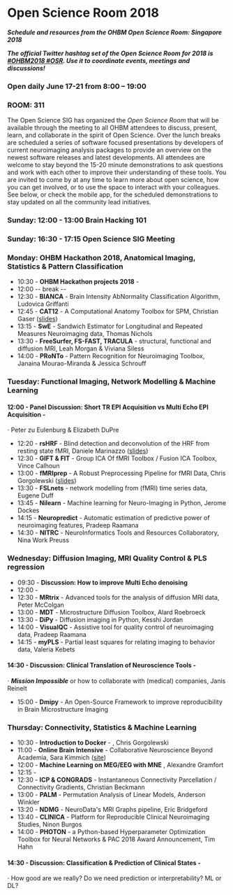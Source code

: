 # Open Science Room 2018

***Schedule and resources from the OHBM Open Science Room: Singapore 2018***

***The official Twitter hashtag set of the Open Science Room for 2018 is [#OHBM2018 #OSR](https://twitter.com/search?q=%20%23OSR%20%23OHBM2018&src=typd). Use it to coordinate events, meetings and discussions!***

### Open daily June 17-21 from 8:00 – 19:00
### ROOM: 311

The Open Science SIG has organized the *Open Science Room* that will be available through the meeting to all OHBM attendees to discuss, present, learn, and collaborate in the spirit of Open Science. Over the lunch breaks are scheduled a series of software focused presentations by developers of current neuroimaging analysis packages to provide an overview on the newest software releases and latest developments. All attendees are welcome to stay beyond the 15-20 minute demonstrations to ask questions and work with each other to improve their understanding of these tools. You are invited to come by at any time to learn more about open science, how you can get involved, or to use the space to interact with your colleagues. See below, or check the mobile app, for the scheduled demonstrations to stay updated on all the community lead initiatives.


### Sunday: 12:00 - 13:00 Brain Hacking 101
### Sunday: 16:30 - 17:15 Open Science SIG Meeting

### Monday: OHBM Hackathon 2018, Anatomical Imaging, Statistics & Pattern Classification
 - 10:30  - **OHBM Hackathon projects 2018** -
 - 12:00  -- break --
 - 12:30  - **BIANCA** - Brain Intensity AbNormality Classification Algorithm, Ludovica Griffanti
 - 12:45  - **CAT12** - A Computational Anatomy Toolbox for SPM, Christian Gaser ([slides]( https://upload.uni-jena.de/data/5b2a8b3f2c8656.63430947/Gaser-OHBM2018.pdf))
 - 13:15  - **SwE** - Sandwich Estimator for Longitudinal and Repeated Measures Neuroimaging data, Thomas Nichols
 - 13:30  - **FreeSurfer, FS-FAST, TRACULA** - structural, functional and diffusion MRI, Leah Morgan & Viviana Siless
 - 14:00  - **PRoNTo** - Pattern Recognition for Neuroimaging Toolbox, Janaina Mourao-Miranda & Jessica Schrouff

### Tuesday: Functional Imaging, Network Modelling & Machine Learning
 #### 12:00  - Panel Discussion: Short TR EPI Acquisition vs Multi Echo EPI Acquisition -
 ⋅ Peter zu Eulenburg & Elizabeth DuPre
 - 12:20  - **rsHRF** - Blind detection and deconvolution of the HRF from resting state fMRI, Daniele Marinazzo ([slides](https://github.com/guorongwu/rsHRF/raw/master/docs/rs_HRF_OHBM2018_Daniele.pdf))
 - 12:30  - **GIFT & FIT** - Group ICA Of fMRI Toolbox / Fusion ICA Toolbox, Vince Calhoun
 - 13:00  - **fMRIprep** - A Robust Preprocessing Pipeline for fMRI Data, Chris Gorgolewski ([slides](https://effigies.github.io/fmriprep-demo/))
 - 13:30  - **FSLnets** - network modelling from (fMRI) time series data, Eugene Duff
 - 13:45  - **Nilearn** - Machine learning for Neuro-Imaging in Python, Jerome Dockes
 - 14:15  - **Neuropredict** - Automatic estimation of predictive power of neuroimaging features, Pradeep Raamana
 - 14:30  - **NITRC** -  NeuroInformatics Tools and Resources Collaboratory, Nina Work Preuss
 
### Wednesday: Diffusion Imaging, MRI Quality Control & PLS regression
 - 09:30  - **Discussion: How to improve Multi Echo denoising** 
 - 12:00  - 
 - 12:30  - **MRtrix** - Advanced tools for the analysis of diffusion MRI data, Peter McColgan
 - 13:00  - **MDT** - Microstructure Diffusion Toolbox, Alard Roebroeck
 - 13:30  - **DiPy** - Diffusion imaging in Python, Kesshi Jordan
 - 14:00  - **VisualQC** - Assistive tool for quality control of neuroimaging data, Pradeep Raamana
 - 14:15  - **myPLS** - Partial least squares for relating imaging to behavior data, Valeria Kebets
 #### 14:30  - Discussion: Clinical Translation of Neuroscience Tools - 
 ⋅  ***Mission Impossible*** or how to collaborate with (medical) companies, Janis Reinelt
 - 15:00  - **Dmipy** - An Open-Source Framework to improve reproducibility in Brain Microstructure Imaging

### Thursday: Connectivity, Statistics & Machine Learning
 - 10:30  - **Introduction to Docker** - , Chris Gorgolewski
 - 11:00  - **Online Brain Intensive** - Collaborative Neuroscience Beyond Academia, Sara Kimmich ([site](https://www.onlinebrainintensive.com/))
 - 12:00  - **Machine Learning on MEG/EEG with MNE** , Alexandre Gramfort 
 - 12:15  - 
 - 12:30  - **ICP & CONGRADS** - Instantaneous Connectivity Parcellation / Connectivity Gradients, Christian Beckmann
 - 13:00  - **PALM** - Permutation Analysis of Linear Models, Anderson Winkler
 - 13:20  - **NDMG** - NeuroData's MRI Graphs pipeline, Eric Bridgeford
 - 13:40  - **CLINICA** - Platform for Reproducible Clinical Neuroimaging Studies, Ninon Burgos
 - 14:00  - **PHOTON** - a Python-based Hyperparameter Optimization Toolbox for Neural Networks & 
            PAC 2018 Award Announcement, Tim Hahn
 #### 14:30 - Discussion: Classification & Prediction of Clinical States -
 ⋅ How good are we really? Do we need prediction or interpretability? ML or DL?
